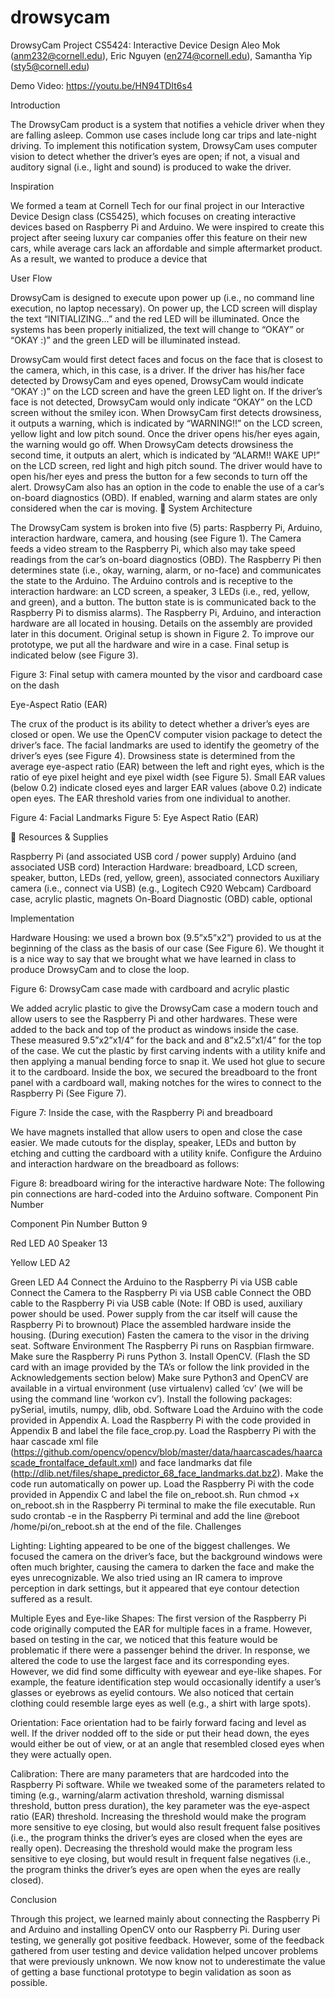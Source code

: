 # drowsycam


DrowsyCam Project
CS5424: Interactive Device Design
Aleo Mok (anm232@cornell.edu), Eric Nguyen (en274@cornell.edu), Samantha Yip (sty5@cornell.edu)

Demo Video: https://youtu.be/HN94TDIt6s4

Introduction

The DrowsyCam product is a system that notifies a vehicle driver when they are falling asleep. Common use cases include long car trips and late-night driving. To implement this notification system, DrowsyCam uses computer vision to detect whether the driver’s eyes are open; if not, a visual and auditory signal (i.e., light and sound) is produced to wake the driver.

Inspiration

We formed a team at Cornell Tech for our final project in our Interactive Device Design class (CS5425), which focuses on creating interactive devices based on Raspberry Pi and Arduino. We were inspired to create this project after seeing luxury car companies offer this feature on their new cars, while average cars lack an affordable and simple aftermarket product. As a result, we wanted to produce a device that 

User Flow

DrowsyCam is designed to execute upon power up (i.e., no command line execution, no laptop necessary). On power up, the LCD screen will display the text “INITIALIZING…” and the red LED will be illuminated. Once the systems has been properly initialized, the text will change to “OKAY” or “OKAY :)” and the green LED will be illuminated instead.

DrowsyCam would first detect faces and focus on the face that is closest to the camera, which, in this case, is a driver. If the driver has his/her face detected by DrowsyCam and eyes opened, DrowsyCam would indicate “OKAY :)” on the LCD screen and have the green LED light on. If the driver’s face is not detected, DrowsyCam would only indicate “OKAY” on the LCD screen without the smiley icon. When DrowsyCam first detects drowsiness, it outputs a warning, which is indicated by “WARNING!!” on the LCD screen, yellow light and low pitch sound. Once the driver opens his/her eyes again, the warning would go off. When DrowsyCam detects drowsiness the second time, it outputs an alert, which is indicated by “ALARM!! WAKE UP!” on the LCD screen, red light and high pitch sound. The driver would have to open his/her eyes and press the button for a few seconds to turn off the alert. DrowsyCam also has an option in the code to enable the use of a car’s on-board diagnostics (OBD). If enabled, warning and alarm states are only considered when the car is moving.

System Architecture

The DrowsyCam system is broken into five (5) parts: Raspberry Pi, Arduino, interaction hardware, camera, and housing (see Figure 1). The Camera feeds a video stream to the Raspberry Pi, which also may take speed readings from the car’s on-board diagnostics (OBD). The Raspberry Pi then determines state (i.e., okay, warning, alarm, or no-face) and communicates the state to the Arduino. The Arduino controls and is receptive to the interaction hardware: an LCD screen, a speaker, 3 LEDs (i.e., red, yellow, and green), and a button. The button state is is communicated back to the Raspberry Pi to dismiss alarms). The Raspberry Pi, Arduino, and interaction hardware are all located in housing. Details on the assembly are provided later in this document. Original setup is shown in Figure 2. To improve our prototype, we put all the hardware and wire in a case. Final setup is indicated below (see Figure 3).

Figure 3: Final setup with camera mounted by the visor and cardboard case on the dash


Eye-Aspect Ratio (EAR)

The crux of the product is its ability to detect whether a driver’s eyes are closed or open. We use the OpenCV computer vision package to detect the driver’s face. The facial landmarks are used to identify the geometry of the driver’s eyes (see Figure 4). Drowsiness state is determined from the average eye-aspect ratio (EAR) between the left and right eyes, which is the ratio of eye pixel height and eye pixel width (see Figure 5). Small EAR values (below 0.2) indicate closed eyes and larger EAR values (above 0.2) indicate open eyes. The EAR threshold varies from one individual to another.

Figure 4: Facial Landmarks                                   Figure 5: Eye Aspect Ratio (EAR)


Resources & Supplies

Raspberry Pi (and associated USB cord / power supply)
Arduino (and associated USB cord)
Interaction Hardware: breadboard, LCD screen, speaker, button, LEDs (red, yellow, green), associated connectors
Auxiliary camera (i.e., connect via USB) (e.g., Logitech C920 Webcam)
Cardboard case, acrylic plastic, magnets
On-Board Diagnostic (OBD) cable, optional

Implementation

Hardware
Housing: we used a brown box (9.5”x5”x2”) provided to us at the beginning of the class as the basis of our case (See Figure 6). We thought it is a nice way to say that we brought what we have learned in class to produce DrowsyCam and to close the loop.

Figure 6: DrowsyCam case made with cardboard and acrylic plastic

We added acrylic plastic to give the DrowsyCam case a modern touch and allow users to see the Raspberry Pi and other hardwares. These were added to the back and top of the product as windows inside the case. These measured 9.5”x2”x1/4” for the back and and 8”x2.5”x1/4” for the top of the case. We cut the plastic by first carving indents with a utility knife and then applying a manual bending force to snap it. We used hot glue to secure it to the cardboard.
Inside the box, we secured the breadboard to the front panel with a cardboard wall, making notches for the wires to connect to the Raspberry Pi (See Figure 7).

Figure 7: Inside the case, with the Raspberry Pi and breadboard

We have magnets installed that allow users to open and close the case easier.
We made cutouts for the display, speaker, LEDs and button by etching and cutting the cardboard with a utility knife.
Configure the Arduino and interaction hardware on the breadboard as follows:

Figure 8: breadboard wiring for the interactive hardware
Note: The following pin connections are hard-coded into the Arduino software.
Component
Pin Number


Component
Pin Number
Button
9


Red LED
A0
Speaker
13


Yellow LED
A2






Green LED
A4
Connect the Arduino to the Raspberry Pi via USB cable
Connect the Camera to the Raspberry Pi via USB cable
Connect the OBD cable to the Raspberry Pi via USB cable (Note: If OBD is used, auxiliary power should be used. Power supply from the car itself will cause the Raspberry Pi to brownout)
Place the assembled hardware inside the housing.
(During execution) Fasten the camera to the visor in the driving seat.
Software Environment
The Raspberry Pi runs on Raspbian firmware.
Make sure the Raspberry Pi runs Python 3.
Install OpenCV. (Flash the SD card with an image provided by the TA’s or follow the link provided in the Acknowledgements section below)
Make sure Python3 and OpenCV are available in a virtual environment (use virtualenv) called ‘cv’ (we will be using the command line ‘workon cv’).
Install the following packages: pySerial, imutils, numpy, dlib, obd.
Software
Load the Arduino with the code provided in Appendix A.
Load the Raspberry Pi with the code provided in Appendix B and label the file face_crop.py.
Load the Raspberry Pi with the haar cascade xml file (https://github.com/opencv/opencv/blob/master/data/haarcascades/haarcascade_frontalface_default.xml) and face landmarks dat file (http://dlib.net/files/shape_predictor_68_face_landmarks.dat.bz2).
Make the code run automatically on power up.
Load the Raspberry Pi with the code provided in Appendix C and label the file on_reboot.sh.
Run chmod +x on_reboot.sh in the Raspberry Pi terminal to make the file executable.
Run sudo crontab -e in the Raspberry Pi terminal and add the line @reboot /home/pi/on_reboot.sh at the end of the file.
Challenges

Lighting:  Lighting appeared to be one of the biggest challenges.  We focused the camera on the driver’s face, but the background windows were often much brighter, causing the camera to darken the face and make the eyes unrecognizable. We also tried using an IR camera to improve perception in dark settings, but it appeared that eye contour detection suffered as a result.

Multiple Eyes and Eye-like Shapes:  The first version of the Raspberry Pi code originally computed the EAR for multiple faces in a frame. However, based on testing in the car, we noticed that this feature would be problematic if there were a passenger behind the driver. In response, we altered the code to use the largest face and its corresponding eyes. However, we did find some difficulty with eyewear and eye-like shapes. For example, the feature identification step would occasionally identify a user’s glasses or eyebrows as eyelid contours. We also noticed that certain clothing could resemble large eyes as well (e.g., a shirt with large spots).

Orientation:  Face orientation had to be fairly forward facing and level as well.  If the driver nodded off to the side or put their head down, the eyes would either be out of view, or at an angle that resembled closed eyes when they were actually open.

Calibration: There are many parameters that are hardcoded into the Raspberry Pi software. While we tweaked some of the parameters related to timing (e.g., warning/alarm activation threshold, warning dismissal threshold, button press duration), the key parameter was the eye-aspect ratio (EAR) threshold. Increasing the threshold would make the program more sensitive to eye closing, but would also result frequent false positives (i.e., the program thinks the driver’s eyes are closed when the eyes are really open). Decreasing the threshold would make the program less sensitive to eye closing, but would result in frequent false negatives (i.e., the program thinks the driver’s eyes are open when the eyes are really closed). 

Conclusion

Through this project, we learned mainly about connecting the Raspberry Pi and Arduino and installing OpenCV onto our Raspberry Pi. During user testing, we generally got positive feedback. However, some of the feedback gathered from user testing and device validation helped uncover problems that were previously unknown. We now know not to underestimate the value of getting a base functional prototype to begin validation as soon as possible.
